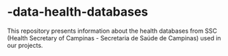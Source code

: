 # -data-health-databases
This repository presents information about the health databases from SSC (Health Secretary of Campinas - Secretaria de Saúde de Campinas) used in our projects.
